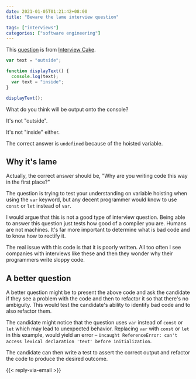```yaml
---
date: 2021-01-05T01:21:42+08:00
title: "Beware the lame interview question"

tags: ["interviews"]
categories: ["software engineering"]
---
```


This [question](https://www.interviewcake.com/question/javascript/js-scope?) is from [Interview Cake](https://www.interviewcake.com/).

```js
var text = "outside";

function displayText() {
  console.log(text);
  var text = "inside";
}

displayText();
```

What do you think will be output onto the console?

It's not "outside".

It's not "inside" either.

The correct answer is `undefined` because of the hoisted variable.

## Why it's lame

Actually, the correct answer should be, "Why are you writing code this way in the first place?"

The question is trying to test your understanding on variable hoisting when using the `var` keyword, but any decent programmer would know to use `const` or `let` instead of `var`.

I would argue that this is not a good type of interview question. Being able to answer this question just tests how good of a compiler you are. Humans are not machines. It's far more important to determine what is bad code and to know how to rectify it.

The real issue with this code is that it is poorly written. All too often I see companies with interviews like these and then they wonder why their programmers write sloppy code.

## A better question

A better question might be to present the above code and ask the candidate if they see a problem with the code and then to refactor it so that there's no ambiguity. This would test the candidate's ability to identify bad code and to also refactor them.

The candidate might notice that the question uses `var` instead of `const` or `let` which may lead to unexpected behavior. Replacing `var` with `const` or `let` in this example, would yield an error – `Uncaught ReferenceError: can't access lexical declaration 'text' before initialization`.

The candidate can then write a test to assert the correct output and refactor the code to produce the desired outcome.

{{< reply-via-email >}}
